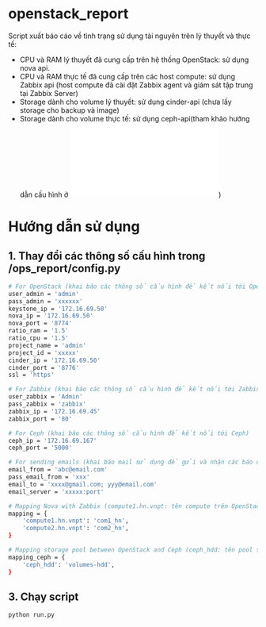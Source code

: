 # openstack_report
Script xuất báo cáo về tình trạng sử dụng tài nguyên trên lý thuyết và thực tế:
 - CPU và RAM lý thuyết đã cung cấp trên hệ thống OpenStack: sử dụng nova api.
 - CPU và RAM thực tế đã cung cấp trên các host compute: sử dụng Zabbix api (host compute đã cài đặt Zabbix agent và giám sát tập trung tại Zabbix Server)
 - Storage dành cho volume lý thuyết: sử dụng cinder-api (chưa lấy storage cho backup và image)
 - Storage dành cho volume thực tế: sử dụng ceph-api(tham khảo hướng dẫn cấu hình ở ![đây](ceph-rest-api.md))

# Hướng dẫn sử dụng
## 1. Thay đổi các thông số cấu hình trong /ops_report/config.py
```sh
# For OpenStack (khai báo các thông số cấu hình để kết nối tới OpenStack)
user_admin = 'admin'
pass_admin = 'xxxxxx'
keystone_ip = '172.16.69.50'
nova_ip = '172.16.69.50'
nova_port = '8774'
ratio_ram = '1.5'
ratio_cpu = '1.5'
project_name = 'admin'
project_id = 'xxxxx'
cinder_ip = '172.16.69.50'
cinder_port = '8776'
ssl = 'https'

# For Zabbix (khai báo các thông số cấu hình để kết nối tới Zabbix)
user_zabbix = 'Admin'
pass_zabbix = 'zabbix'
zabbix_ip = '172.16.69.45'
zabbix_port = '80'

# For Ceph (khai báo các thông số cấu hình để kết nối tới Ceph)
ceph_ip = '172.16.69.167'
ceph_port = '5000'

# For sending emails (khai báo mail sử dụng để gửi và nhận các báo cáo thống kế)
email_from = 'abc@email.com'
pass_email_from = 'xxx'
email_to = 'xxxx@gmail.com; yyy@email.com'
email_server = 'xxxxx:port'

# Mapping Nova with Zabbix (compute1.hn.vnpt: tên compute trên OpenStack, com1_hn: tên compute trêm Zabbix)
mapping = {
    'compute1.hn.vnpt': 'com1_hn',
    'compute2.hn.vnpt': 'com2_hn',
}

# Mapping storage pool between OpenStack and Ceph (ceph_hdd: tên pool storage trên OpenStack, volumes_hdd: tên pool volume trên Ceph)
mapping_ceph = {
    'ceph_hdd': 'volumes-hdd',
}
```
## 3. Chạy script
```sh
python run.py
```
